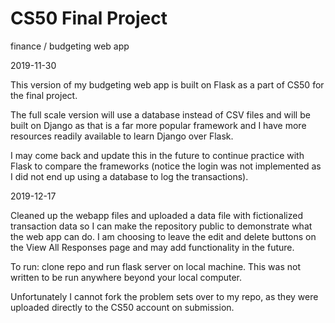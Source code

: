 # CS50 Final Project
finance / budgeting web app

2019-11-30

This version of my budgeting web app is built on Flask as a part of CS50 for the final project.

The full scale version will use a database instead of CSV files and will be built on Django as that is a far more popular framework and I have more resources readily available to learn Django over Flask.

I may come back and update this in the future to continue practice with Flask to compare the frameworks (notice the login was not implemented as I did not end up using a database to log the transactions).



2019-12-17

Cleaned up the webapp files and uploaded a data file with fictionalized transaction data so I can make the repository public to demonstrate what the web app can do.
I am choosing to leave the edit and delete buttons on the View All Responses page and may add functionality in the future.

To run: clone repo and run flask server on local machine. This was not written to be run anywhere beyond your local computer.


Unfortunately I cannot fork the problem sets over to my repo, as they were uploaded directly to the CS50 account on submission.
